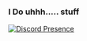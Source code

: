 ### I Do uhhh..... stuff

[![Discord Presence](https://lanyard.cnrad.dev/api/:id)](https://discord.com/users/:951971616382930994)
